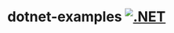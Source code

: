 # dotnet-examples [![.NET](https://github.com/jmeline/dotnet-examples/actions/workflows/dotnet.yml/badge.svg)](https://github.com/jmeline/dotnet-examples/actions/workflows/dotnet.yml)
